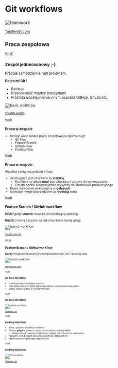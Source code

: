 # Git workflows
![teamwork](images/teamwork.jpg)<!-- .element width="40%" -->

<small>[*pinterest.com](https://pl.pinterest.com/pin/139400550939304902/)
## Praca zespołowa

!SUB
### Zespół jednoosobowy ;-)

Pracuje samodzielnie nad projektem.

**Po co mi Git?**

* Backup
* Przenośność między maszynami
* Prostota udostępnienia innym poprzez GitHub, GitLab etc.

![basic workflow](images/basic.png)

<small>[*buddy.works](https://buddy.works/blog/5-types-of-git-workflows)

!SUB
### Praca w zespole

* Istnieje wiele modeli pracy zespołowej w oparciu o git:
  * Git Flow
  * Feature Branch
  * GitHub Flow
  * Forking Flow

!SUB
### Praca w zespole

Wspólne cechy wszystkich *Flow:

* Jedna gałąź jest uznawana za **stabilną**
  - Kod który tu ląduje **musi** być działający i gotowy do wykorzystania
  - Często będzie automatycznie wysyłany do środowiska produkcyjnego
* Prace rozwojowe wykonujemy w **gałęziach**
* Operacje merge poprzedzone są **recenzją** kodu

!SUB
### Feature Branch / GitHub workflow

_**HEAD**_ gałęzi _**master**_ zawsze jest działającą aplikacją

_**Każda**_ zmiana zaczyna się od utworzenia nowej gałęzi

![branch workflow](images/feature-branch.png)

<small>[*buddy.works](https://buddy.works/blog/5-types-of-git-workflows)


!SUB
### Feature Branch / GitHub workflow

_**Każdy**_ merge poprzedzony jest merge/pull request-em i recenzją kodu

![branch workflow](images/GitHub-Flow.png)

<small>[*buildazure.com](https://buildazure.com/2018/02/21/introduction-to-git-version-control-workflow/)

!SUB
### Git Flow Workflow

* Preferowany przez większe projekty
* Kilka zdefiniowanych gałęzi odpowiada różnym stadiom rozwoju projektu
* Bardzo często łączony z Forking Workflow

!SUB
### Git Flow Workflow

![gitflow workflow](images/branch_workflow01.svg)<!-- .element width="80%" -->

<small>[*atlassian.com](https://www.atlassian.com/git/tutorials/comparing-workflows)</small>


!SUB
### Forking Workflow

* Bardzo podobny do GitHub workflow
* Zamiast **gałęzi** w głównym repozytorium wykorzystujemy **fork-i**
  - Każdy pracuje z własnym forkiem przesyłając pull requesty do maintainera
* Popularny wśród małych projektów na GitHub / BitBucket etc
* Jeden maintainer głównego repozytorium


!SUB
### Forking Workflow

![fork workflow](images/fork_workflow06.svg)

<small>[*atlassian.com](https://www.atlassian.com/git/tutorials/comparing-workflows)</small>

